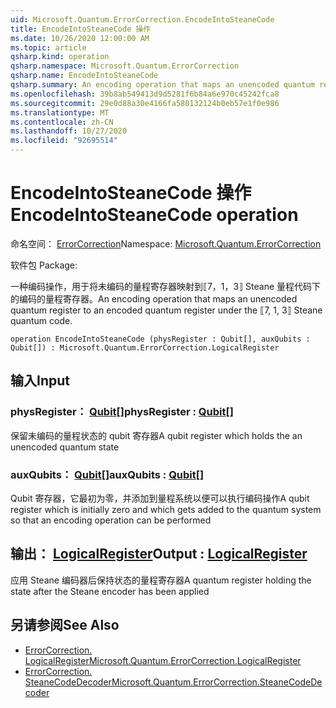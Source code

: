 ```yaml
---
uid: Microsoft.Quantum.ErrorCorrection.EncodeIntoSteaneCode
title: EncodeIntoSteaneCode 操作
ms.date: 10/26/2020 12:00:00 AM
ms.topic: article
qsharp.kind: operation
qsharp.namespace: Microsoft.Quantum.ErrorCorrection
qsharp.name: EncodeIntoSteaneCode
qsharp.summary: An encoding operation that maps an unencoded quantum register to an encoded quantum register under the ⟦7, 1, 3⟧ Steane quantum code.
ms.openlocfilehash: 39b8ab549413d9d5281f6b84a6e970c45242fca8
ms.sourcegitcommit: 29e0d88a30e4166fa580132124b0eb57e1f0e986
ms.translationtype: MT
ms.contentlocale: zh-CN
ms.lasthandoff: 10/27/2020
ms.locfileid: "92695514"
---
```

# <a name="encodeintosteanecode-operation"></a><span data-ttu-id="aa010-102">EncodeIntoSteaneCode 操作</span><span class="sxs-lookup"><span data-stu-id="aa010-102">EncodeIntoSteaneCode operation</span></span>

<span data-ttu-id="aa010-103">命名空间： [ErrorCorrection](xref:Microsoft.Quantum.ErrorCorrection)</span><span class="sxs-lookup"><span data-stu-id="aa010-103">Namespace: [Microsoft.Quantum.ErrorCorrection](xref:Microsoft.Quantum.ErrorCorrection)</span></span>

<span data-ttu-id="aa010-104">软件包 [](https://nuget.org/packages/)</span><span class="sxs-lookup"><span data-stu-id="aa010-104">Package: [](https://nuget.org/packages/)</span></span>


<span data-ttu-id="aa010-105">一种编码操作，用于将未编码的量程寄存器映射到⟦7，1，3⟧ Steane 量程代码下的编码的量程寄存器。</span><span class="sxs-lookup"><span data-stu-id="aa010-105">An encoding operation that maps an unencoded quantum register to an encoded quantum register under the ⟦7, 1, 3⟧ Steane quantum code.</span></span>

```qsharp
operation EncodeIntoSteaneCode (physRegister : Qubit[], auxQubits : Qubit[]) : Microsoft.Quantum.ErrorCorrection.LogicalRegister
```


## <a name="input"></a><span data-ttu-id="aa010-106">输入</span><span class="sxs-lookup"><span data-stu-id="aa010-106">Input</span></span>

### <a name="physregister--qubit"></a><span data-ttu-id="aa010-107">physRegister： [Qubit](xref:microsoft.quantum.lang-ref.qubit)[]</span><span class="sxs-lookup"><span data-stu-id="aa010-107">physRegister : [Qubit](xref:microsoft.quantum.lang-ref.qubit)[]</span></span>

<span data-ttu-id="aa010-108">保留未编码的量程状态的 qubit 寄存器</span><span class="sxs-lookup"><span data-stu-id="aa010-108">A qubit register which holds the an unencoded quantum state</span></span>


### <a name="auxqubits--qubit"></a><span data-ttu-id="aa010-109">auxQubits： [Qubit](xref:microsoft.quantum.lang-ref.qubit)[]</span><span class="sxs-lookup"><span data-stu-id="aa010-109">auxQubits : [Qubit](xref:microsoft.quantum.lang-ref.qubit)[]</span></span>

<span data-ttu-id="aa010-110">Qubit 寄存器，它最初为零，并添加到量程系统以便可以执行编码操作</span><span class="sxs-lookup"><span data-stu-id="aa010-110">A qubit register which is initially zero and which gets added to the quantum system so that an encoding operation can be performed</span></span>



## <a name="output--logicalregister"></a><span data-ttu-id="aa010-111">输出： [LogicalRegister](xref:Microsoft.Quantum.ErrorCorrection.LogicalRegister)</span><span class="sxs-lookup"><span data-stu-id="aa010-111">Output : [LogicalRegister](xref:Microsoft.Quantum.ErrorCorrection.LogicalRegister)</span></span>

<span data-ttu-id="aa010-112">应用 Steane 编码器后保持状态的量程寄存器</span><span class="sxs-lookup"><span data-stu-id="aa010-112">A quantum register holding the state after the Steane encoder has been applied</span></span>

## <a name="see-also"></a><span data-ttu-id="aa010-113">另请参阅</span><span class="sxs-lookup"><span data-stu-id="aa010-113">See Also</span></span>

- [<span data-ttu-id="aa010-114">ErrorCorrection. LogicalRegister</span><span class="sxs-lookup"><span data-stu-id="aa010-114">Microsoft.Quantum.ErrorCorrection.LogicalRegister</span></span>](xref:Microsoft.Quantum.ErrorCorrection.LogicalRegister)
- [<span data-ttu-id="aa010-115">ErrorCorrection. SteaneCodeDecoder</span><span class="sxs-lookup"><span data-stu-id="aa010-115">Microsoft.Quantum.ErrorCorrection.SteaneCodeDecoder</span></span>](xref:Microsoft.Quantum.ErrorCorrection.SteaneCodeDecoder)
